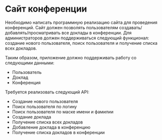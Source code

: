 # Сайт конференции
Необходимо написать программную реализацию сайта для проведения конференций. Сайт должен позволять пользователям создавать/добавлять/просматривать все доклады в конференции. Для администраторов должен поддерживаться следующий функционал: создание нового пользователя, поиск пользователя и получение списка всех докладов.   

Таким образом, приложение должно поддерживать работу со следующими данными:

* Пользователь
* Доклад
* Конференция

Требуется реализовать следующий API:

* Создание нового пользователя
* Поиск пользователя по логину
* Поиск пользователя по маске имени и фамилии
* Создание доклада
* Получение списка всех докладов
* Добавление доклада в конференцию
* Получение списка докладов в конференции 
